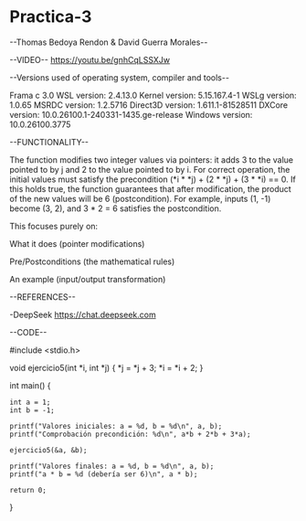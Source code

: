 # Practica-3

--Thomas Bedoya Rendon & David Guerra Morales--

--VIDEO-- https://youtu.be/gnhCqLSSXJw

--Versions used of operating system, compiler and tools--

Frama c 3.0
WSL version: 2.4.13.0
Kernel version: 5.15.167.4-1
WSLg version: 1.0.65
MSRDC version: 1.2.5716
Direct3D version: 1.611.1-81528511
DXCore version: 10.0.26100.1-240331-1435.ge-release
Windows version: 10.0.26100.3775

--FUNCTIONALITY--

The function modifies two integer values via pointers: it adds 3 to the value pointed to by j and 2 to the value pointed to by i. For correct operation, the initial values must satisfy the precondition (*i * *j) + (2 * *j) + (3 * *i) == 0. If this holds true, the function guarantees that after modification, the product of the new values will be 6 (postcondition). For example, inputs (1, -1) become (3, 2), and 3 * 2 = 6 satisfies the postcondition.

This focuses purely on:

What it does (pointer modifications)

Pre/Postconditions (the mathematical rules)

An example (input/output transformation)

--REFERENCES--

-DeepSeek https://chat.deepseek.com


--CODE--

#include <stdio.h>

void ejercicio5(int *i, int *j) {
    *j = *j + 3;
    *i = *i + 2;
}

int main() {

    int a = 1;
    int b = -1;

    printf("Valores iniciales: a = %d, b = %d\n", a, b);
    printf("Comprobación precondición: %d\n", a*b + 2*b + 3*a); 

    ejercicio5(&a, &b); 

    printf("Valores finales: a = %d, b = %d\n", a, b);
    printf("a * b = %d (debería ser 6)\n", a * b); 

    return 0;
}
